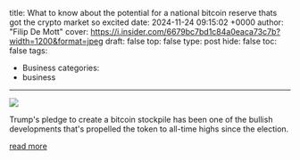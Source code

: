 title: What to know about the potential for a national bitcoin reserve thats got the crypto market so excited
date: 2024-11-24 09:15:02 +0000
author: "Filip De Mott"
cover: https://i.insider.com/6679bc7bd1c84a0eaca73c7b?width=1200&format=jpeg
draft: false
top: false
type: post
hide: false
toc: false
tags:
  - Business
categories:
  - business
---

![](https://i.insider.com/6679bc7bd1c84a0eaca73c7b?width=1200&format=jpeg)

Trump's pledge to create a bitcoin stockpile has been one of the bullish developments that's propelled the token to all-time highs since the election.

[read more](https://markets.businessinsider.com/news/currencies/bitcoin-price-trump-national-strategic-reserve-debt-inflation-btc-crypto-2024-11)
